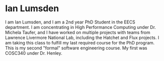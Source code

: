 # Ian Lumsden

I am Ian Lumsden, and I am a 2nd year PhD Student in the EECS department. I am concentrating in High Performance Computing under Dr. Michela Taufer, and I have worked on multiple projects with teams from Lawrence Livermore National Lab, including the Hatchet and Flux projects. I am taking this class to fulfill my last required course for the PhD program. This is my second "formal" software engineering course. My first was COSC340 under Dr. Henley.
